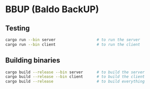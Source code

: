 # BBUP (Baldo BackUP)

## Testing
```bash
cargo run --bin server					# to run the server
cargo run --bin client					# to run the client
```

## Building binaries
```bash
cargo build --release --bin server		# to build the server
cargo build --release --bin client		# to build the client
cargo build --release					# to build everything
```